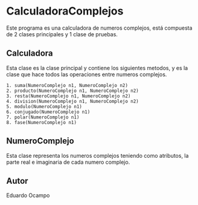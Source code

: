 # CalculadoraComplejos
Este programa es una calculadora de numeros complejos, está compuesta de 2 clases principales y 1 clase de pruebas.

## Calculadora
Esta clase es la clase principal y contiene los siguientes metodos, y es la clase que hace todos las operaciones entre numeros complejos.

	1. suma(NumeroComplejo n1, NumeroComplejo n2)
	2. producto(NumeroComplejo n1, NumeroComplejo n2)
	3. resta(NumeroComplejo n1, NumeroComplejo n2)
	4. division(NumeroComplejo n1, NumeroComplejo n2)
	5. modulo(NumeroComplejo n1)
	6. conjugado(NumeroComplejo n1)
	7. polar(NumeroComplejo n1)
	8. fase(NumeroComplejo n1)
	
## NumeroComplejo
Esta clase representa los numeros complejos teniendo como atributos, la parte real e imaginaria de cada numero complejo.

## Autor
Eduardo Ocampo
